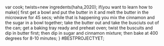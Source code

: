 var cook;
twists=new ingredents(haha,2020);
if(you want to learn how to make){
first get a bowl and put the butter in it and melt the butter in the microwave for 45 secs;
while that is happening you mix the cinnamon and the sugar in a bowl together;
take the butter out and take the busciuts out of the can;
get a baking tray ready and preheat oven;
twist the buscuits and dip in butter first;
then dip in sugar and cinnamon mixture;
then bake at 400 degrees for 8-10 minutes;
}
#BESTPROJECTYET;